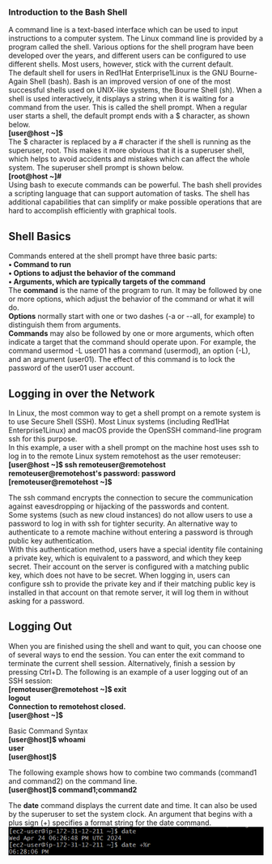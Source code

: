 ### Introduction to the Bash Shell
A command line is a text-based interface which can be used to input instructions to a computer
system. The Linux command line is provided by a program called the shell. Various options for the
shell program have been developed over the years, and different users can be configured to use
different shells. Most users, however, stick with the current default.<br>
The default shell for users in Red1Hat Enterprise1Linux is the GNU Bourne-Again Shell (bash).
Bash is an improved version of one of the most successful shells used on UNIX-like systems, the
Bourne Shell (sh).
When a shell is used interactively, it displays a string when it is waiting for a command from the
user. This is called the shell prompt. When a regular user starts a shell, the default prompt ends
with a $ character, as shown below.<br>
<b> [user@host ~]$ </b><br>
The $ character is replaced by a # character if the shell is running as the superuser, root. This
makes it more obvious that it is a superuser shell, which helps to avoid accidents and mistakes
which can affect the whole system. The superuser shell prompt is shown below.<br>
<b>[root@host ~]# </b> <br>
Using bash to execute commands can be powerful. The bash shell provides a scripting language
that can support automation of tasks. The shell has additional capabilities that can simplify or
make possible operations that are hard to accomplish efficiently with graphical tools.<br>
## Shell Basics
Commands entered at the shell prompt have three basic parts:<br>
<b>• Command to run</b><br>
<b>• Options to adjust the behavior of the command</b><br>
<b>• Arguments, which are typically targets of the command</b><br>
The <b>command</b> is the name of the program to run. It may be followed by one or more options, which
adjust the behavior of the command or what it will do.<br> <b>Options</b> normally start with one or two
dashes (-a or --all, for example) to distinguish them from arguments.<br> <b>Commands</b> may also
be followed by one or more arguments, which often indicate a target that the command should
operate upon.
For example, the command usermod -L user01 has a command (usermod), an option (-L),
and an argument (user01). The effect of this command is to lock the password of the user01
user account.

## Logging in over the Network

In Linux, the most common way to get a shell prompt on a remote system is to use Secure
Shell (SSH). Most Linux systems (including Red1Hat Enterprise1Linux) and macOS provide the
OpenSSH command-line program ssh for this purpose.<br>
In this example, a user with a shell prompt on the machine host uses ssh to log in to the remote
Linux system remotehost as the user remoteuser:<br>
<b>[user@host ~]$ ssh remoteuser@remotehost<br>
remoteuser@remotehost's password: password<br>
[remoteuser@remotehost ~]$</b><br>

The ssh command encrypts the connection to secure the communication against eavesdropping
or hijacking of the passwords and content.<br>
Some systems (such as new cloud instances) do not allow users to use a password to log in with
ssh for tighter security. An alternative way to authenticate to a remote machine without entering a
password is through public key authentication.<br>
With this authentication method, users have a special identity file containing a private key, which
is equivalent to a password, and which they keep secret. Their account on the server is configured
with a matching public key, which does not have to be secret. When logging in, users can configure
ssh to provide the private key and if their matching public key is installed in that account on that
remote server, it will log them in without asking for a password.<br>
## Logging Out
When you are finished using the shell and want to quit, you can choose one of several ways to end
the session. You can enter the exit command to terminate the current shell session. Alternatively,
finish a session by pressing Ctrl+D.
The following is an example of a user logging out of an SSH session:<br>
<b>[remoteuser@remotehost ~]$ exit<br>
logout<br>
Connection to remotehost closed.<br>
[user@host ~]$</b><br>

Basic Command Syntax<br>
<b>[user@host]$ whoami<br>
user<br>
[user@host]$</b><br>

The following example shows how to combine two commands (command1 and command2) on the
command line.<br>
<b>[user@host]$ command1;command2</b><br>

The <b>date</b> command displays the current date and time. It can also be used by the superuser to
set the system clock. An argument that begins with a plus sign (+) specifies a format string for the
date command.<br>
<img src="Linux Commands Date.png">




